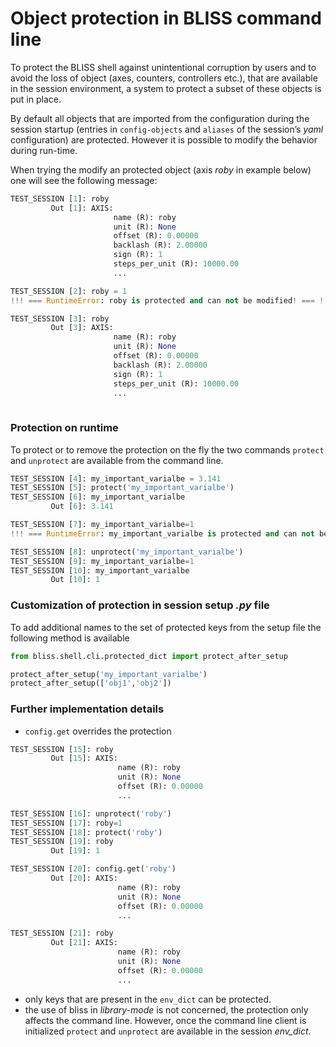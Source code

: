 ﻿# Object protection in BLISS command line

To protect the BLISS shell against unintentional corruption by users and to avoid the loss of object (axes, counters, controllers etc.), that are available in the session environment, a system to protect a subset of these objects is put in place.

By default all objects that are imported from the configuration during the session startup (entries in `config-objects` and `aliases` of the session’s _yaml_ configuration) are protected. However it is possible to modify the behavior during run-time.

When trying the modify an protected object (axis _roby_ in example below) one will see the following message:

```python
TEST_SESSION [1]: roby                                                                                             
         Out [1]: AXIS:
                       name (R): roby
                       unit (R): None
                       offset (R): 0.00000
                       backlash (R): 2.00000
                       sign (R): 1
                       steps_per_unit (R): 10000.00
                       ...                  

TEST_SESSION [2]: roby = 1                                                                                          
!!! === RuntimeError: roby is protected and can not be modified! === !!! ( for more details type cmd 'last_error' )

TEST_SESSION [3]: roby                                                                                             
         Out [3]: AXIS:
                       name (R): roby
                       unit (R): None
                       offset (R): 0.00000
                       backlash (R): 2.00000
                       sign (R): 1
                       steps_per_unit (R): 10000.00
                       ...
                  
```


### Protection on runtime
To protect or to remove the protection on the fly the two commands `protect` and `unprotect` are available from the command line.

```python
TEST_SESSION [4]: my_important_varialbe = 3.141                                                                    
TEST_SESSION [5]: protect('my_important_varialbe')                                                                 
TEST_SESSION [6]: my_important_varialbe                                                                            
         Out [6]: 3.141

TEST_SESSION [7]: my_important_varialbe=1                                                                          
!!! === RuntimeError: my_important_varialbe is protected and can not be modified! === !!! ( for more details type cmd 'last_error' )

TEST_SESSION [8]: unprotect('my_important_varialbe')                                                               
TEST_SESSION [9]: my_important_varialbe=1                                                                          
TEST_SESSION [10]: my_important_varialbe                                                                           
         Out [10]: 1
```

### Customization of protection in session setup _.py_ file
To add additional names to the set of protected keys from the setup file the following method is available

```python
from bliss.shell.cli.protected_dict import protect_after_setup

protect_after_setup('my_important_varialbe')
protect_after_setup(['obj1','obj2'])
```

### Further implementation details
- `config.get` overrides the protection
```python
TEST_SESSION [15]: roby                                                                                            
         Out [15]: AXIS:
                        name (R): roby
                        unit (R): None
                        offset (R): 0.00000
                        ...

TEST_SESSION [16]: unprotect('roby')                                                                               
TEST_SESSION [17]: roby=1                                                                                          
TEST_SESSION [18]: protect('roby')                                                                                 
TEST_SESSION [19]: roby                                                                                            
         Out [19]: 1

TEST_SESSION [20]: config.get('roby')                                                                              
         Out [20]: AXIS:
                        name (R): roby
                        unit (R): None
                        offset (R): 0.00000
                        ...

TEST_SESSION [21]: roby                                                                                            
         Out [21]: AXIS:
                        name (R): roby
                        unit (R): None
                        offset (R): 0.00000
                        ...
```
- only keys that are present in the `env_dict` can be protected.
- the use of bliss in _library-mode_ is not concerned, the protection only affects the command line. However, once the command line client is initialized  `protect` and `unprotect` are available in the session _env_dict_.
